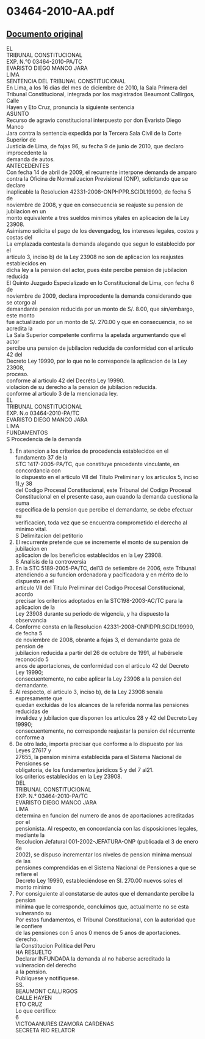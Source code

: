 
03464-2010-AA.pdf
=================
  
[Documento original](https://tc.gob.pe/jurisprudencia/2011/03464-2010-AA.pdf)  
---  
EL  
TRIBUNAL CONSTITUCIONAL  
EXP. N.°0 03464-2010-PA/TC  
EVARISTO DIEGO MANCO JARA  
LIMA  
SENTENCIA DEL TRIBUNAL CONSTITUCIONAL  
En Lima, a los 16 dias del mes de diciembre de 2010, la Sala Primera del  
Tribunal Constitucional, integrada por los magistrados Beaumont Callirgos, Calle  
Hayen y Eto Cruz, pronuncia la siguiente sentencia  
ASUNTO  
Recurso de agravio constitucional interpuesto por don Evaristo Diego Manco  
Jara contra la sentencia expedida por la Tercera Sala Civil de la Corte Superior de  
Justicia de Lima, de fojas 96, su fecha 9 de junio de 2010, que declaro improcedente la  
demanda de autos.  
ANTECEDENTES  
Con fecha 14 de abril de 2009, el recurrente interpone demanda de amparo  
contra la Oficina de Normalizacion Previsional (ONP), solicitando que se declare  
inaplicable la Resolucion 42331-2008-ONPHPPR.SCIDL19990, de fecha 5 de  
noviembre de 2008, y que en consecuencia se reajuste su pension de jubilacion en un  
monto equivalente a tres sueldos minimos yitales en aplicacion de la Ley 23908.  
Asimismo solicita el pago de los devengadog, los intereses legales, costos y costas del  
La emplazada contesta la demanda alegando que segun lo establecido por el  
articulo 3, inciso b) de la Ley 23908 no son de aplicacion los reajustes establecidos en  
dicha ley a la pension del actor, pues éste percibe pension de jubilacion reducida  
El Quinto Juzgado Especializado en lo Constitucional de Lima, con fecha 6 de  
noviembre de 2009, declara improcedente la demanda considerando que se otorgo al  
demandante pension reducida por un monto de S/. 8.00, que sin/embargo, este monto  
fue actualizado por un monto de S/. 270.00 y que en consecuencia, no se acredita la  
La Sala Superior competente confirma la apelada argumentando que el actor  
percibe una pension de jubilacion reducida de conformidad con el articulo 42 del  
Decreto Ley 19990, por lo que no le corresponde la aplicacion de la Ley 23908,  
proceso.  
conforme al articulo 42 del Decréto Ley 19990.  
violacion de su derecho a la pension de jubilacion reducida.  
conforme al articulo 3 de la mencionada ley.  
EL  
TRIBUNAL CONSTITUCIONAL  
EXP. N.o 03464-2010-PA/TC  
EVARISTO DIEGO MANCO JARA  
LIMA  
FUNDAMENTOS  
S Procedencia de la demanda  
1. En atencion a los criterios de procedencia establecidos en el fundamento 37 de la  
STC 1417-2005-PA/TC, que constituye precedente vinculante, en concordancia con  
lo dispuesto en el articulo VII del Titulo Preliminar y los articulos 5, inciso 1),y 38  
del Codigo Procesal Constitucional, este Tribunal del Codigo Procesal  
Constitucional en el presente caso, aun cuando la demanda cuestiona la suma  
especifica de la pension que percibe el demandante, se debe efectuar su  
verificacion, toda vez que se encuentra comprometido el derecho al minimo vital.  
S Delimitacion del petitorio  
2. El recurrente pretende que se incremente el monto de su pension de jubilacion en  
aplicacion de los beneficios establecidos en la Ley 23908.  
S Analisis de la controversia  
3. En la STC 5189-2005-PA/TC, del13 de setiembre de 2006, este Tribunal  
atendiendo a su funcion ordenadora y pacificadora y en mérito de lo dispuesto en el  
articulo VII del Titulo Preliminar del Codigo Procesal Constitucional, acordo  
precisar los criterios adoptados en la STC198-2003-AC/TC para la aplicacion de la  
Ley 23908 durante su periodo de wigencia, y ha dispuesto la observancia  
4. Conforme consta en la Resolucion 42331-2008-ONPIDPR.SCIDL19990, de fecha 5  
de noviembre de 2008, obrante a fojas 3, el demandante goza de pension de  
jubilacion reducida a partir del 26 de octubre de 1991, al habérsele reconocido 5  
anos de aportaciones, de conformidad con el articulo 42 del Decreto Ley 19990;  
consecuentemente, no cabe aplicar la Ley 23908 a la pension del demandante.  
5. Al respecto, el articulo 3, inciso b), de la Ley 23908 senala expresamente que  
quedan excluidas de los alcances de la referida norma las pensiones reducidas de  
invalidez y jubilacion que disponen los articulos 28 y 42 del Decreto Ley 19990;  
consecuentemente, no corresponde reajustar la pension del récurrente conforme a  
6. De otro lado, importa precisar que conforme a lo dispuesto por las Leyes 27617 y  
27655, la pension minima establecida para el Sistema Nacional de Pensiones se  
obligatoria, de los fundamentos juridicos 5 y del 7 al21.  
los criterios establecidos en la Ley 23908.  
DEL  
TRIBUNAL CONSTITUCIONAL  
EXP. N.° 03464-2010-PA/TC  
EVARISTO DIEGO MANCO JARA  
LIMA  
determina en funcion del numero de anos de aportaciones acreditadas por el  
pensionista. Al respecto, en concordancia con las disposiciones legales, mediante la  
Resolucion Jefatural 001-2002-JEFATURA-ONP (publicada el 3 de enero de  
2002), se dispuso incrementar los niveles de pension minima mensual de las  
pensiones comprendidas en el Sistema Nacional de Pensiones a que se refiere el  
Decreto Ley 19990, estableciéndose en SI. 270.00 nuevos soles el monto minimo  
7. Por consiguiente al constatarse de autos que el demandante percibe la pension  
minima que le corresponde, concluimos que, actualmente no se esta vulnerando su  
Por estos fundamentos, el Tribunal Constitucional, con la autoridad que le confiere  
de las pensiones con 5 anos 0 menos de 5 anos de aportaciones.  
derecho.  
la Constitucion Politica del Peru  
HA RESUELTO  
Declarar INFUNDADA la demanda al no haberse acreditado la vulneracion del derecho  
a la pension.  
Publiquese y notifiquese.  
SS.  
BEAUMONT CALLIRGOS  
CALLE HAYEN  
ETO CRUZ  
Lo que certifico:  
6  
VICTOAANURES IZAMORA CARDENAS  
SECRETA RIO RELATOR